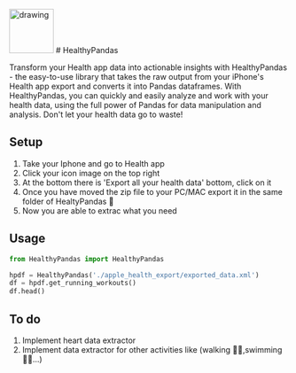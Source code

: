 <img src="https://images2.imgbox.com/15/36/pONlxu0M_o.png" alt="drawing" height="80" width="80"/> # HealthyPandas 


Transform your Health app data into actionable insights with HealthyPandas - the easy-to-use library that takes the raw output from your iPhone's Health app export and converts it into Pandas dataframes. With HealthyPandas, you can quickly and easily analyze and work with your health data, using the full power of Pandas for data manipulation and analysis. Don't let your health data go to waste!


## Setup
1. Take your Iphone and go to Health app
2. Click your icon image on the top right
3. At the bottom there is 'Export all your health data' bottom, click on it
4. Once you have moved the zip file to your PC/MAC export it in the same folder of HealtyPandas 🐼
5. Now you are able to extrac what you need 

## Usage
```py
from HealthyPandas import HealthyPandas 

hpdf = HealthyPandas('./apple_health_export/exported_data.xml')
df = hpdf.get_running_workouts()
df.head()
```

## To do
1. Implement heart data extractor
2. Implement data extractor for other activities like (walking 🚶‍♂️,swimming 🏊‍♀️...)

